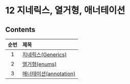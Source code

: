 # 12 지네릭스, 열거형, 애너테이션

## Contents

| 순번 | 제목                                                                                                                                                                                                                                                                                                                         |
| :--: | :--------------------------------------------------------------------------------------------------------------------------------------------------------------------------------------------------------------------------------------------------------------------------------------------------------------------------- |
|  1   | [지네릭스(Generics)](<https://github.com/0xe82de/Study/blob/main/Java/%EC%9E%90%EB%B0%94%EC%9D%98%20%EC%A0%95%EC%84%9D/12%20%EC%A7%80%EB%84%A4%EB%A6%AD%EC%8A%A4%2C%20%EC%97%B4%EA%B1%B0%ED%98%95%2C%20%EC%95%A0%EB%84%88%ED%85%8C%EC%9D%B4%EC%85%98/1.%20%EC%A7%80%EB%84%A4%EB%A6%AD%EC%8A%A4(Generics).md>)                |
|  2   | [열거형(enums)](<https://github.com/0xe82de/Study/blob/main/Java/%EC%9E%90%EB%B0%94%EC%9D%98%20%EC%A0%95%EC%84%9D/12%20%EC%A7%80%EB%84%A4%EB%A6%AD%EC%8A%A4%2C%20%EC%97%B4%EA%B1%B0%ED%98%95%2C%20%EC%95%A0%EB%84%88%ED%85%8C%EC%9D%B4%EC%85%98/2.%20%EC%97%B4%EA%B1%B0%ED%98%95(enums).md>)                                 |
|  3   | [애너테이션(annotation)](<https://github.com/0xe82de/Study/blob/main/Java/%EC%9E%90%EB%B0%94%EC%9D%98%20%EC%A0%95%EC%84%9D/12%20%EC%A7%80%EB%84%A4%EB%A6%AD%EC%8A%A4%2C%20%EC%97%B4%EA%B1%B0%ED%98%95%2C%20%EC%95%A0%EB%84%88%ED%85%8C%EC%9D%B4%EC%85%98/3.%20%EC%95%A0%EB%84%88%ED%85%8C%EC%9D%B4%EC%85%98(annotation).md>) |
